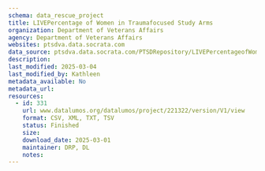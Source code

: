 ```yaml
---
schema: data_rescue_project 
title: LIVEPercentage of Women in Traumafocused Study Arms
organization: Department of Veterans Affairs
agency: Department of Veterans Affairs
websites: ptsdva.data.socrata.com
data_source: ptsdva.data.socrata.com/PTSDRepository/LIVEPercentageofWomeninTraumafocusedStudyA/m428gu32
description: 
last_modified: 2025-03-04
last_modified_by: Kathleen
metadata_available: No
metadata_url: 
resources:
  - id: 331
    url: www.datalumos.org/datalumos/project/221322/version/V1/view
    format: CSV, XML, TXT, TSV
    status: Finished
    size: 
    download_date: 2025-03-01
    maintainer: DRP, DL
    notes: 
---
```

